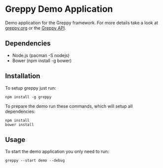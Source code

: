 # Greppy Demo Application

Demo application for the Greppy framework.
For more details take a look at [greppy.org](http://greppy.org) or the [Greppy API](http://greppy.org/docs).

## Dependencies

* Node.js (pacman -S nodejs)
* Bower (npm install -g bower)

## Installation

To setup greppy just run:

    npm install -g greppy

To prepare the demo run these commands, which will setup all dependencies:

    npm install
    bower install

## Usage

To start the demo application you only need to run:

    greppy --start demo --debug

